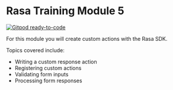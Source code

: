 # Rasa Training Module 5

[![Gitpod ready-to-code](https://img.shields.io/badge/Gitpod-ready--to--code-blue?logo=gitpod)](https://gitpod.io/#github.com/RasaHQ/csm-onboarding/tree/sam)

For this module you will create custom actions with the Rasa SDK.

Topics covered include:

- Writing a custom response action
- Registering custom actions
- Validating form inputs
- Processing form responses

